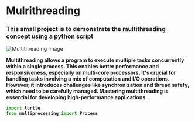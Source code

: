 # Mulrithreading
### This small project is to demonstrate the multithreading concept using a python script
![Multithreading image](https://www.ionos.com/digitalguide/fileadmin/_processed_/6/5/csm_nvme-t_f085d58d46.webp)<b><b><b>


Multithreading allows a program to execute multiple tasks concurrently within a single process. This enables better performance and responsiveness, especially on multi-core processors. It's crucial for handling tasks involving a mix of computation and I/O operations. However, it introduces challenges like synchronization and thread safety, which need to be carefully managed. Mastering multithreading is essential for developing high-performance applications.

```python
import turtle
from multiprocessing import Process
```
